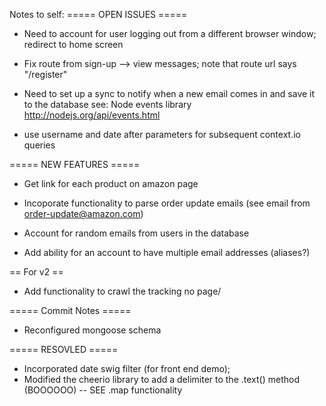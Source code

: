 Notes to self:
===== OPEN ISSUES =====
- Need to account for user logging out from a different browser window; redirect to home screen

- Fix route from sign-up --> view messages; note that route url says "/register"

- Need to set up a sync to notify when a new email comes in and save it to the database
see: Node events library
http://nodejs.org/api/events.html

- use username and date after parameters for subsequent context.io queries

===== NEW FEATURES =====
- Get link for each product on amazon page

- Incoporate functionality to parse order update emails (see email from <order-update@amazon.com>)

- Account for random emails from users in the database

- Add ability for an account to have multiple email addresses (aliases?)

== For v2 ==
- Add functionality to crawl the tracking no page/


<!-- <div class="tracking-progress status-delivered">
    <div class="progress-indicator">
      <h2 class="hide-fromsighted">delivered</h2>
    </div>
  <div class="progress-details">
    <ul>
        <li>
          <span class="label">Expected Delivery Day:</span>
          <span class="value">Thursday, March 13, 2014</span>
        </li>
    </ul>
  </div>
</div> -->



===== Commit Notes =====
- Reconfigured mongoose schema


===== RESOVLED =====
- Incorporated date swig filter (for front end demo);
- Modified the cheerio library to add a delimiter to the .text() method (BOOOOOO) -- SEE .map functionality